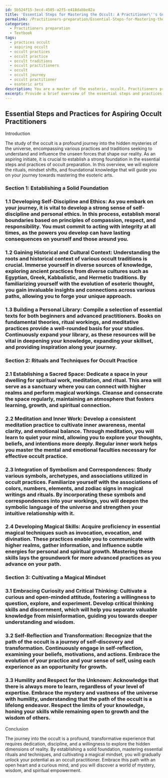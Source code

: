 ```yaml
---
id: 5b524f15-3ecd-4505-a2f5-e418dabbe82a
title: 'Essential Steps for Mastering the Occult: A Practitioner\''s Guide'
permalink: /Practitioners-preparation/Essential-Steps-for-Mastering-the-Occult-A-Practitioners-Guide/
categories:
  - Practitioners preparation
  - Textbook
tags:
  - practices occult
  - aspiring occult
  - occult practices
  - occult practice
  - occult traditions
  - occult practitioners
  - occult
  - occult journey
  - occult practitioner
  - esoteric arts
description: You are a master of the esoteric, occult, Practitioners preparation and education, you have written many textbooks on the subject in ways that provide students with rich and deep understanding of the subject. You are being asked to write textbook-like sections on a topic and you do it with full context, explainability, and reliability in accuracy to the true facts of the topic at hand, in a textbook style that a student would easily be able to learn from, in a rich, engaging, and contextual way. Always include relevant context (such as formulas and history), related concepts, and in a way that someone can gain deep insights from.
excerpt: Provide a brief overview of the essential steps and practices a student must follow for Practitioner's preparation in the realm of the occult. Include key rituals, mindset shifts, and foundational knowledge necessary for aspiring initiates to progress on their journey towards a deeper understanding of the esoteric arts.
---
```


## Essential Steps and Practices for Aspiring Occult Practitioners

Introduction

The study of the occult is a profound journey into the hidden mysteries of the universe, encompassing various practices and traditions seeking to understand and influence the unseen forces that shape our reality. As an aspiring initiate, it is crucial to establish a strong foundation in the essential steps and practices of occult preparation. In this overview, we will explore the rituals, mindset shifts, and foundational knowledge that will guide you on your journey towards mastering the esoteric arts.

### Section 1: Establishing a Solid Foundation

### 1.1 Developing Self-Discipline and Ethics: As you embark on your journey, it is vital to develop a strong sense of self-discipline and personal ethics. In this process, establish moral boundaries based on principles of compassion, respect, and responsibility. You must commit to acting with integrity at all times, as the powers you develop can have lasting consequences on yourself and those around you.

### 1.2 Gaining Historical and Cultural Context: Understanding the roots and historical context of various occult traditions is crucial. Immerse yourself in diverse sources of knowledge, exploring ancient practices from diverse cultures such as Egyptian, Greek, Kabbalistic, and Hermetic traditions. By familiarizing yourself with the evolution of esoteric thought, you gain invaluable insights and connections across various paths, allowing you to forge your unique approach.

### 1.3 Building a Personal Library: Compile a selection of essential texts for both beginners and advanced practitioners. Books on fundamental theories, ritual workings, and meditative practices provide a well-rounded basis for your studies. Continuously expand your library, as these resources will be vital in deepening your knowledge, expanding your skillset, and providing inspiration along your journey.

### Section 2: Rituals and Techniques for Occult Practice

### 2.1 Establishing a Sacred Space: Dedicate a space in your dwelling for spiritual work, meditation, and ritual. This area will serve as a sanctuary where you can connect with higher realms and perform magical workings. Cleanse and consecrate the space regularly, maintaining an atmosphere that fosters learning, growth, and spiritual connection.

### 2.2 Meditation and Inner Work: Develop a consistent meditation practice to cultivate inner awareness, mental clarity, and emotional balance. Through meditation, you will learn to quiet your mind, allowing you to explore your thoughts, beliefs, and intentions more deeply. Regular inner work helps you master the mental and emotional faculties necessary for effective occult practice.

### 2.3 Integration of Symbolism and Correspondences: Study various symbols, archetypes, and associations utilized in occult practices. Familiarize yourself with the associations of colors, numbers, elements, and zodiac signs in magical writings and rituals. By incorporating these symbols and correspondences into your workings, you will deepen the symbolic language of the universe and strengthen your intuitive relationship with it.

### 2.4 Developing Magical Skills: Acquire proficiency in essential magical techniques such as invocation, evocation, and divination. These practices enable you to communicate with higher realms, gather information, and influence subtle energies for personal and spiritual growth. Mastering these skills lays the groundwork for more advanced practices as you advance on your path.

### Section 3: Cultivating a Magical Mindset

### 3.1 Embracing Curiosity and Critical Thinking: Cultivate a curious and open-minded attitude, fostering a willingness to question, explore, and experiment. Develop critical thinking skills and discernment, which will help you separate valuable knowledge from misinformation, guiding you towards deeper understanding and wisdom.

### 3.2 Self-Reflection and Transformation: Recognize that the path of the occult is a journey of self-discovery and transformation. Continuously engage in self-reflection, examining your beliefs, motivations, and actions. Embrace the evolution of your practice and your sense of self, using each experience as an opportunity for growth.

### 3.3 Humility and Respect for the Unknown: Acknowledge that there is always more to learn, regardless of your level of expertise. Embrace the mystery and vastness of the universe with humility, understanding that the path of the occult is a lifelong endeavor. Respect the limits of your knowledge, honing your skills while remaining open to growth and the wisdom of others.

Conclusion

The journey into the occult is a profound, transformative experience that requires dedication, discipline, and a willingness to explore the hidden dimensions of reality. By establishing a solid foundation, mastering essential rituals and techniques, and cultivating a magical mindset, you will gradually unlock your potential as an occult practitioner. Embrace this path with an open heart and a curious mind, and you will discover a world of mystery, wisdom, and spiritual empowerment.
